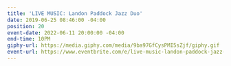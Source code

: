```yaml
---
title: 'LIVE MUSIC: Landon Paddock Jazz Duo'
date: 2019-06-25 08:46:00 -04:00
position: 20
event-date: 2022-06-11 20:00:00 -04:00
end-time: 10PM
giphy-url: https://media.giphy.com/media/9ba97GfCysPMI5sZjf/giphy.gif
event-url: https://www.eventbrite.com/e/live-music-landon-paddock-jazz-duo-tickets-344232828657
---
```


